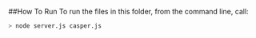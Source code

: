 ##How To Run
To run the files in this folder, from the command line, call:
```bash
> node server.js casper.js
```